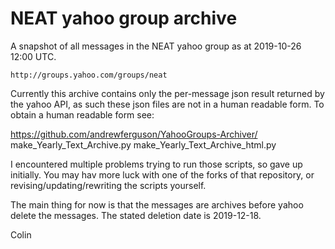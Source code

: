 # NEAT yahoo group archive
A snapshot of all messages in the NEAT yahoo group as at 2019-10-26 12:00 UTC.

    http://groups.yahoo.com/groups/neat 

Currently this archive contains only the per-message json result returned by the yahoo API, as such these json
files are not in a human readable form. To obtain a human readable form see:

https://github.com/andrewferguson/YahooGroups-Archiver/
  make_Yearly_Text_Archive.py
  make_Yearly_Text_Archive_html.py
  
I encountered multiple problems trying to run those scripts, so gave up initially. You may hav more luck with one of the forks
of that repository, or revising/updating/rewriting the scripts yourself.

The main thing for now is that the messages are archives before yahoo delete the messages. The stated deletion date is 2019-12-18.

Colin


